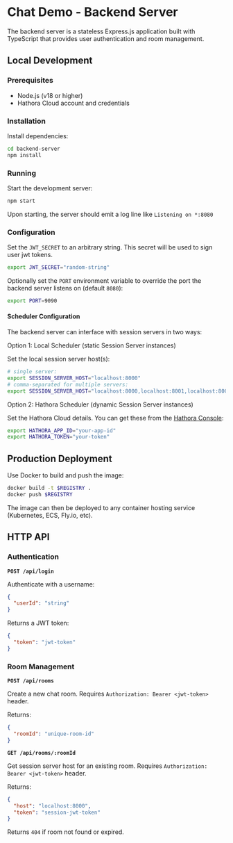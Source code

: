 # Chat Demo - Backend Server

The backend server is a stateless Express.js application built with TypeScript that provides user authentication and room management.

## Local Development

### Prerequisites

- Node.js (v18 or higher)
- Hathora Cloud account and credentials

### Installation

Install dependencies:

```bash
cd backend-server
npm install
```

### Running

Start the development server:

```bash
npm start
```

Upon starting, the server should emit a log line like `Listening on *:8080`

### Configuration

Set the `JWT_SECRET` to an arbitrary string. This secret will be used to sign user jwt tokens.

```bash
export JWT_SECRET="random-string"
```

Optionally set the `PORT` environment variable to override the port the backend server listens on (default `8080`):

```bash
export PORT=9090
```

#### Scheduler Configuration

The backend server can interface with session servers in two ways:

Option 1: Local Scheduler (static Session Server instances)

Set the local session server host(s):

```bash
# single server:
export SESSION_SERVER_HOST="localhost:8000"
# comma-separated for multiple servers:
export SESSION_SERVER_HOST="localhost:8000,localhost:8001,localhost:8002"
```

Option 2: Hathora Scheduler (dynamic Session Server instances)

Set the Hathora Cloud details. You can get these from the [Hathora Console](https://console.hathora.dev/):

```bash
export HATHORA_APP_ID="your-app-id"
export HATHORA_TOKEN="your-token"
```

## Production Deployment

Use Docker to build and push the image:

```bash
docker build -t $REGISTRY .
docker push $REGISTRY
```

The image can then be deployed to any container hosting service (Kubernetes, ECS, Fly.io, etc).

## HTTP API

### Authentication

**`POST /api/login`**

Authenticate with a username:

```json
{
  "userId": "string"
}
```

Returns a JWT token:

```json
{
  "token": "jwt-token"
}
```

### Room Management

**`POST /api/rooms`**

Create a new chat room. Requires `Authorization: Bearer <jwt-token>` header.

Returns:

```json
{
  "roomId": "unique-room-id"
}
```

**`GET /api/rooms/:roomId`**

Get session server host for an existing room. Requires `Authorization: Bearer <jwt-token>` header.

Returns:

```json
{
  "host": "localhost:8000",
  "token": "session-jwt-token"
}
```

Returns `404` if room not found or expired.
